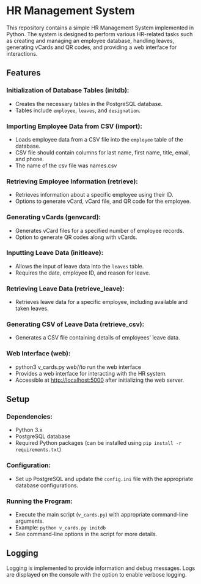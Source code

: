 # HR Management System

This repository contains a simple HR Management System implemented in Python. The system is designed to perform various HR-related tasks such as creating and managing an employee database, handling leaves, generating vCards and QR codes, and providing a web interface for interactions.

## Features

### Initialization of Database Tables (initdb):

- Creates the necessary tables in the PostgreSQL database.
- Tables include `employee`, `leaves`, and `designation`.

### Importing Employee Data from CSV (import):

- Loads employee data from a CSV file into the `employee` table of the database.
- CSV file should contain columns for last name, first name, title, email, and phone.
- The name of the csv file was names.csv

### Retrieving Employee Information (retrieve):

- Retrieves information about a specific employee using their ID.
- Options to generate vCard, vCard file, and QR code for the employee.

### Generating vCards (genvcard):

- Generates vCard files for a specified number of employee records.
- Option to generate QR codes along with vCards.

### Inputting Leave Data (initleave):

- Allows the input of leave data into the `leaves` table.
- Requires the date, employee ID, and reason for leave.

### Retrieving Leave Data (retrieve_leave):

- Retrieves leave data for a specific employee, including available and taken leaves.

### Generating CSV of Leave Data (retrieve_csv):

- Generates a CSV file containing details of employees' leave data.

### Web Interface (web):
- python3 v_cards.py web//to run the web interface
- Provides a web interface for interacting with the HR system.
- Accessible at [http://localhost:5000](http://localhost:5000) after initializing the web server.

## Setup

### Dependencies:

- Python 3.x
- PostgreSQL database
- Required Python packages (can be installed using `pip install -r requirements.txt`)

### Configuration:

- Set up PostgreSQL and update the `config.ini` file with the appropriate database configurations.

### Running the Program:

- Execute the main script (`v_cards.py`) with appropriate command-line arguments.
- Example: `python v_cards.py initdb`
- See command-line options in the script for more details.

## Logging

Logging is implemented to provide information and debug messages. Logs are displayed on the console with the option to enable verbose logging.

